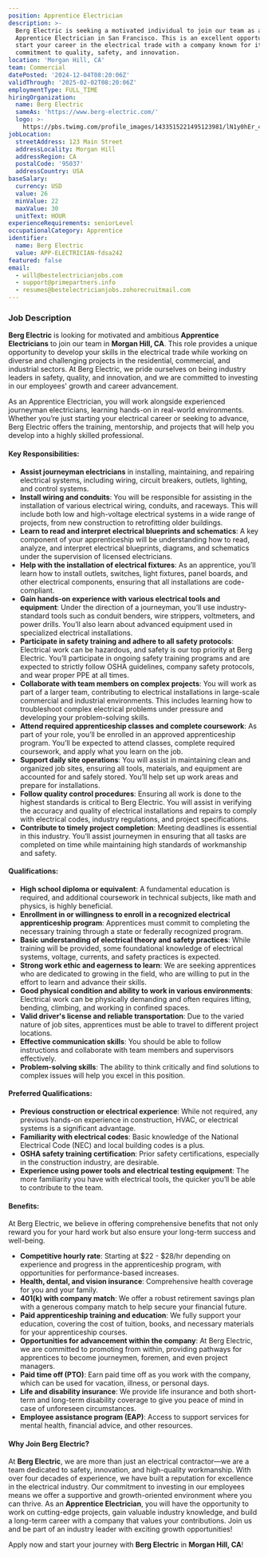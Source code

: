 ```yaml
---
position: Apprentice Electrician
description: >-
  Berg Electric is seeking a motivated individual to join our team as an
  Apprentice Electrician in San Francisco. This is an excellent opportunity to
  start your career in the electrical trade with a company known for its
  commitment to quality, safety, and innovation.
location: 'Morgan Hill, CA'
team: Commercial
datePosted: '2024-12-04T08:20:06Z'
validThrough: '2025-02-02T08:20:06Z'
employmentType: FULL_TIME
hiringOrganization:
  name: Berg Electric
  sameAs: 'https://www.berg-electric.com/'
  logo: >-
    https://pbs.twimg.com/profile_images/1433515221495123981/lN1y0hEr_400x400.png
jobLocation:
  streetAddress: 123 Main Street
  addressLocality: Morgan Hill
  addressRegion: CA
  postalCode: '95037'
  addressCountry: USA
baseSalary:
  currency: USD
  value: 26
  minValue: 22
  maxValue: 30
  unitText: HOUR
experienceRequirements: seniorLevel
occupationalCategory: Apprentice
identifier:
  name: Berg Electric
  value: APP-ELECTRICIAN-fdsa242
featured: false
email:
  - will@bestelectricianjobs.com
  - support@primepartners.info
  - resumes@bestelectricianjobs.zohorecruitmail.com
---
```


### Job Description

**Berg Electric** is looking for motivated and ambitious **Apprentice Electricians** to join our team in **Morgan Hill, CA**. This role provides a unique opportunity to develop your skills in the electrical trade while working on diverse and challenging projects in the residential, commercial, and industrial sectors. At Berg Electric, we pride ourselves on being industry leaders in safety, quality, and innovation, and we are committed to investing in our employees' growth and career advancement.

As an Apprentice Electrician, you will work alongside experienced journeyman electricians, learning hands-on in real-world environments. Whether you’re just starting your electrical career or seeking to advance, Berg Electric offers the training, mentorship, and projects that will help you develop into a highly skilled professional.

#### Key Responsibilities:

- **Assist journeyman electricians** in installing, maintaining, and repairing electrical systems, including wiring, circuit breakers, outlets, lighting, and control systems.
- **Install wiring and conduits**: You will be responsible for assisting in the installation of various electrical wiring, conduits, and raceways. This will include both low and high-voltage electrical systems in a wide range of projects, from new construction to retrofitting older buildings.
- **Learn to read and interpret electrical blueprints and schematics**: A key component of your apprenticeship will be understanding how to read, analyze, and interpret electrical blueprints, diagrams, and schematics under the supervision of licensed electricians.
- **Help with the installation of electrical fixtures**: As an apprentice, you’ll learn how to install outlets, switches, light fixtures, panel boards, and other electrical components, ensuring that all installations are code-compliant.
- **Gain hands-on experience with various electrical tools and equipment**: Under the direction of a journeyman, you’ll use industry-standard tools such as conduit benders, wire strippers, voltmeters, and power drills. You’ll also learn about advanced equipment used in specialized electrical installations.
- **Participate in safety training and adhere to all safety protocols**: Electrical work can be hazardous, and safety is our top priority at Berg Electric. You’ll participate in ongoing safety training programs and are expected to strictly follow OSHA guidelines, company safety protocols, and wear proper PPE at all times.
- **Collaborate with team members on complex projects**: You will work as part of a larger team, contributing to electrical installations in large-scale commercial and industrial environments. This includes learning how to troubleshoot complex electrical problems under pressure and developing your problem-solving skills.
- **Attend required apprenticeship classes and complete coursework**: As part of your role, you’ll be enrolled in an approved apprenticeship program. You’ll be expected to attend classes, complete required coursework, and apply what you learn on the job.
- **Support daily site operations**: You will assist in maintaining clean and organized job sites, ensuring all tools, materials, and equipment are accounted for and safely stored. You’ll help set up work areas and prepare for installations.
- **Follow quality control procedures**: Ensuring all work is done to the highest standards is critical to Berg Electric. You will assist in verifying the accuracy and quality of electrical installations and repairs to comply with electrical codes, industry regulations, and project specifications.
- **Contribute to timely project completion**: Meeting deadlines is essential in this industry. You’ll assist journeymen in ensuring that all tasks are completed on time while maintaining high standards of workmanship and safety.

#### Qualifications:

- **High school diploma or equivalent**: A fundamental education is required, and additional coursework in technical subjects, like math and physics, is highly beneficial.
- **Enrollment in or willingness to enroll in a recognized electrical apprenticeship program**: Apprentices must commit to completing the necessary training through a state or federally recognized program.
- **Basic understanding of electrical theory and safety practices**: While training will be provided, some foundational knowledge of electrical systems, voltage, currents, and safety practices is expected.
- **Strong work ethic and eagerness to learn**: We are seeking apprentices who are dedicated to growing in the field, who are willing to put in the effort to learn and advance their skills.
- **Good physical condition and ability to work in various environments**: Electrical work can be physically demanding and often requires lifting, bending, climbing, and working in confined spaces.
- **Valid driver's license and reliable transportation**: Due to the varied nature of job sites, apprentices must be able to travel to different project locations.
- **Effective communication skills**: You should be able to follow instructions and collaborate with team members and supervisors effectively.
- **Problem-solving skills**: The ability to think critically and find solutions to complex issues will help you excel in this position.

#### Preferred Qualifications:

- **Previous construction or electrical experience**: While not required, any previous hands-on experience in construction, HVAC, or electrical systems is a significant advantage.
- **Familiarity with electrical codes**: Basic knowledge of the National Electrical Code (NEC) and local building codes is a plus.
- **OSHA safety training certification**: Prior safety certifications, especially in the construction industry, are desirable.
- **Experience using power tools and electrical testing equipment**: The more familiarity you have with electrical tools, the quicker you’ll be able to contribute to the team.

#### Benefits:

At Berg Electric, we believe in offering comprehensive benefits that not only reward you for your hard work but also ensure your long-term success and well-being.

- **Competitive hourly rate**: Starting at $22 - $28/hr depending on experience and progress in the apprenticeship program, with opportunities for performance-based increases.
- **Health, dental, and vision insurance**: Comprehensive health coverage for you and your family.
- **401(k) with company match**: We offer a robust retirement savings plan with a generous company match to help secure your financial future.
- **Paid apprenticeship training and education**: We fully support your education, covering the cost of tuition, books, and necessary materials for your apprenticeship courses.
- **Opportunities for advancement within the company**: At Berg Electric, we are committed to promoting from within, providing pathways for apprentices to become journeymen, foremen, and even project managers.
- **Paid time off (PTO)**: Earn paid time off as you work with the company, which can be used for vacation, illness, or personal days.
- **Life and disability insurance**: We provide life insurance and both short-term and long-term disability coverage to give you peace of mind in case of unforeseen circumstances.
- **Employee assistance program (EAP)**: Access to support services for mental health, financial advice, and other resources.

#### Why Join Berg Electric?

At **Berg Electric**, we are more than just an electrical contractor—we are a team dedicated to safety, innovation, and high-quality workmanship. With over four decades of experience, we have built a reputation for excellence in the electrical industry. Our commitment to investing in our employees means we offer a supportive and growth-oriented environment where you can thrive. As an **Apprentice Electrician**, you will have the opportunity to work on cutting-edge projects, gain valuable industry knowledge, and build a long-term career with a company that values your contributions. Join us and be part of an industry leader with exciting growth opportunities!

Apply now and start your journey with **Berg Electric** in **Morgan Hill, CA**!
